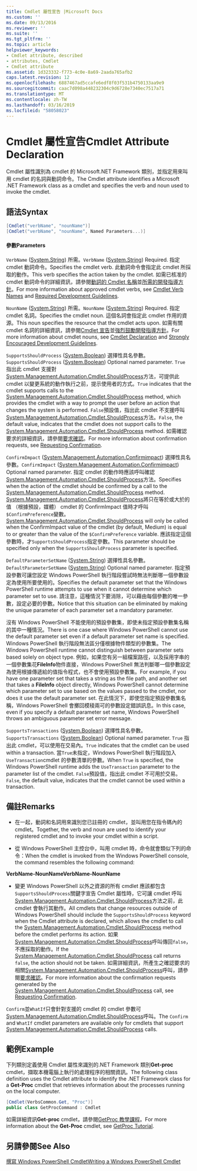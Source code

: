 ```yaml
---
title: Cmdlet 屬性宣告 |Microsoft Docs
ms.custom: ''
ms.date: 09/13/2016
ms.reviewer: ''
ms.suite: ''
ms.tgt_pltfrm: ''
ms.topic: article
helpviewer_keywords:
- Cmdlet attribute, described
- attributes, Cmdlet
- Cmdlet attribute
ms.assetid: 1d323332-f773-4c0e-8a69-2aada765afb2
caps.latest.revision: 12
ms.openlocfilehash: 6887467ad5ccafe6edf8f03f531b4750133aa9e9
ms.sourcegitcommit: caac7d098a448232304c9d6728e7340ec7517a71
ms.translationtype: MT
ms.contentlocale: zh-TW
ms.lasthandoff: 03/16/2019
ms.locfileid: "58058023"
---
```

# <a name="cmdlet-attribute-declaration"></a><span data-ttu-id="ae067-102">Cmdlet 屬性宣告</span><span class="sxs-lookup"><span data-stu-id="ae067-102">Cmdlet Attribute Declaration</span></span>

<span data-ttu-id="ae067-103">Cmdlet 屬性識別為 cmdlet 的 Microsoft.NET Framework 類別，並指定用來叫用 cmdlet 的名詞與動詞命令。</span><span class="sxs-lookup"><span data-stu-id="ae067-103">The Cmdlet attribute identifies a Microsoft .NET Framework class as a cmdlet and specifies the verb and noun used to invoke the cmdlet.</span></span>

## <a name="syntax"></a><span data-ttu-id="ae067-104">語法</span><span class="sxs-lookup"><span data-stu-id="ae067-104">Syntax</span></span>

```csharp
[Cmdlet("verbName", "nounName")]
[Cmdlet("verbName", "nounName", Named Parameters...)]
```

#### <a name="parameters"></a><span data-ttu-id="ae067-105">參數</span><span class="sxs-lookup"><span data-stu-id="ae067-105">Parameters</span></span>

<span data-ttu-id="ae067-106">`VerbName` ([System.String](/dotnet/api/System.String)) 所需。</span><span class="sxs-lookup"><span data-stu-id="ae067-106">`VerbName` ([System.String](/dotnet/api/System.String)) Required.</span></span> <span data-ttu-id="ae067-107">指定 cmdlet 動詞命令。</span><span class="sxs-lookup"><span data-stu-id="ae067-107">Specifies the cmdlet verb.</span></span> <span data-ttu-id="ae067-108">此動詞命令會指定此 cmdlet 所採取的動作。</span><span class="sxs-lookup"><span data-stu-id="ae067-108">This verb specifies the action taken by the cmdlet.</span></span> <span data-ttu-id="ae067-109">如需已核准的 cmdlet 動詞命令的詳細資訊，請參閱[動詞的 Cmdlet 名稱](./approved-verbs-for-windows-powershell-commands.md)並[所需的開發指導方針](./required-development-guidelines.md)。</span><span class="sxs-lookup"><span data-stu-id="ae067-109">For more information about approved cmdlet verbs, see [Cmdlet Verb Names](./approved-verbs-for-windows-powershell-commands.md) and [Required Development Guidelines](./required-development-guidelines.md).</span></span>

<span data-ttu-id="ae067-110">`NounName` ([System.String](/dotnet/api/System.String)) 所需。</span><span class="sxs-lookup"><span data-stu-id="ae067-110">`NounName` ([System.String](/dotnet/api/System.String)) Required.</span></span> <span data-ttu-id="ae067-111">指定 cmdlet 名詞。</span><span class="sxs-lookup"><span data-stu-id="ae067-111">Specifies the cmdlet noun.</span></span> <span data-ttu-id="ae067-112">這個名詞會指定此 cmdlet 作用的資源。</span><span class="sxs-lookup"><span data-stu-id="ae067-112">This noun specifies the resource that the cmdlet acts upon.</span></span> <span data-ttu-id="ae067-113">如需有關 cmdlet 名詞的詳細資訊，請參閱[Cmdlet 宣告](./cmdlet-class-declaration.md)並[強烈鼓勵開發指導方針](./strongly-encouraged-development-guidelines.md)。</span><span class="sxs-lookup"><span data-stu-id="ae067-113">For more information about cmdlet nouns, see [Cmdlet Declaration](./cmdlet-class-declaration.md) and [Strongly Encouraged Development Guidelines](./strongly-encouraged-development-guidelines.md).</span></span>

<span data-ttu-id="ae067-114">`SupportsShouldProcess` ([System.Boolean](/dotnet/api/System.Boolean)) 選擇性具名參數。</span><span class="sxs-lookup"><span data-stu-id="ae067-114">`SupportsShouldProcess` ([System.Boolean](/dotnet/api/System.Boolean)) Optional named parameter.</span></span> <span data-ttu-id="ae067-115">`True` 指出此 cmdlet 支援對[System.Management.Automation.Cmdlet.ShouldProcess](/dotnet/api/System.Management.Automation.Cmdlet.ShouldProcess)方法，可提供此 cmdlet 以變更系統的動作執行之前，提示使用者的方式。</span><span class="sxs-lookup"><span data-stu-id="ae067-115">`True` indicates that the cmdlet supports calls to the [System.Management.Automation.Cmdlet.ShouldProcess](/dotnet/api/System.Management.Automation.Cmdlet.ShouldProcess) method, which provides the cmdlet with a way to prompt the user before an action that changes the system is performed.</span></span> <span data-ttu-id="ae067-116">`False`預設值，指出此 cmdlet 不支援呼叫[System.Management.Automation.Cmdlet.ShouldProcess](/dotnet/api/System.Management.Automation.Cmdlet.ShouldProcess)方法。</span><span class="sxs-lookup"><span data-stu-id="ae067-116">`False`, the default value, indicates that the cmdlet does not support calls to the [System.Management.Automation.Cmdlet.ShouldProcess](/dotnet/api/System.Management.Automation.Cmdlet.ShouldProcess) method.</span></span> <span data-ttu-id="ae067-117">如需確認要求的詳細資訊，請參閱[要求確認](./requesting-confirmation-from-cmdlets.md)。</span><span class="sxs-lookup"><span data-stu-id="ae067-117">For more information about confirmation requests, see [Requesting Confirmation](./requesting-confirmation-from-cmdlets.md).</span></span>

<span data-ttu-id="ae067-118">`ConfirmImpact` ([System.Management.Automation.Confirmimpact](/dotnet/api/System.Management.Automation.ConfirmImpact)) 選擇性具名參數。</span><span class="sxs-lookup"><span data-stu-id="ae067-118">`ConfirmImpact` ([System.Management.Automation.Confirmimpact](/dotnet/api/System.Management.Automation.ConfirmImpact)) Optional named parameter.</span></span> <span data-ttu-id="ae067-119">指定 cmdlet 的動作時應該呼叫確認[System.Management.Automation.Cmdlet.ShouldProcess](/dotnet/api/System.Management.Automation.Cmdlet.ShouldProcess)方法。</span><span class="sxs-lookup"><span data-stu-id="ae067-119">Specifies when the action of the cmdlet should be confirmed by a call to the [System.Management.Automation.Cmdlet.ShouldProcess](/dotnet/api/System.Management.Automation.Cmdlet.ShouldProcess) method.</span></span> <span data-ttu-id="ae067-120">[System.Management.Automation.Cmdlet.ShouldProcess](/dotnet/api/System.Management.Automation.Cmdlet.ShouldProcess)將只在等於或大於的值 （根據預設，媒體） cmdlet 的 ConfirmImpact 值時才呼叫`$ConfirmPreference`變數。</span><span class="sxs-lookup"><span data-stu-id="ae067-120">[System.Management.Automation.Cmdlet.ShouldProcess](/dotnet/api/System.Management.Automation.Cmdlet.ShouldProcess) will only be called when the ConfirmImpact value of the cmdlet (by default, Medium) is equal to or greater than the value of the `$ConfirmPreference` variable.</span></span> <span data-ttu-id="ae067-121">應該指定這個參數時，才`SupportsShouldProcess`指定參數。</span><span class="sxs-lookup"><span data-stu-id="ae067-121">This parameter should be specified only when the `SupportsShouldProcess` parameter is specified.</span></span>

<span data-ttu-id="ae067-122">`DefaultParameterSetName` ([System.String](/dotnet/api/System.String)) 選擇性具名參數。</span><span class="sxs-lookup"><span data-stu-id="ae067-122">`DefaultParameterSetName` ([System.String](/dotnet/api/System.String)) Optional named parameter.</span></span> <span data-ttu-id="ae067-123">指定預設參數可讓您設定 Windows PowerShell 執行階段嘗試時無法判斷哪一個參數設定為使用所要使用的。</span><span class="sxs-lookup"><span data-stu-id="ae067-123">Specifies the default parameter set that the Windows PowerShell runtime attempts to use when it cannot determine which parameter set to use.</span></span> <span data-ttu-id="ae067-124">請注意，這種情況下要消除，可以藉由每個參數的唯一參數，設定必要的參數。</span><span class="sxs-lookup"><span data-stu-id="ae067-124">Notice that this situation can be eliminated by making the unique parameter of each parameter set a mandatory parameter.</span></span>

<span data-ttu-id="ae067-125">沒有 Windows PowerShell 不能使用的預設參數集，即使未指定預設參數集名稱的其中一種情況。</span><span class="sxs-lookup"><span data-stu-id="ae067-125">There is one case where Windows PowerShell cannot use the default parameter set even if a default parameter set name is specified.</span></span> <span data-ttu-id="ae067-126">Windows PowerShell 執行階段無法區分僅根據物件類型的參數集。</span><span class="sxs-lookup"><span data-stu-id="ae067-126">The Windows PowerShell runtime cannot distinguish between parameter sets based solely on object type.</span></span> <span data-ttu-id="ae067-127">例如，如果您有另一組檔案路徑，以及採用字串的一個參數集花**FileInfo**物件直接，Windows PowerShell 無法判斷哪一個參數設定為使用根據傳遞給的值指令程式，也不會使用預設參數集。</span><span class="sxs-lookup"><span data-stu-id="ae067-127">For example, if you have one parameter set that takes a string as the file path, and another set that takes a **FileInfo** object directly, Windows PowerShell cannot determine which parameter set to use based on the values passed to the cmdlet, nor does it use the default parameter set.</span></span> <span data-ttu-id="ae067-128">在此情況下，即使您指定預設參數集名稱，Windows PowerShell 會擲回模稜兩可的參數設定錯誤訊息。</span><span class="sxs-lookup"><span data-stu-id="ae067-128">In this case, even if you specify a default parameter set name, Windows PowerShell throws an ambiguous parameter set error message.</span></span>

<span data-ttu-id="ae067-129">`SupportsTransactions` ([System.Boolean](/dotnet/api/System.Boolean)) 選擇性具名參數。</span><span class="sxs-lookup"><span data-stu-id="ae067-129">`SupportsTransactions` ([System.Boolean](/dotnet/api/System.Boolean)) Optional named parameter.</span></span> <span data-ttu-id="ae067-130">`True` 指出此 cmdlet，可以使用在交易內。</span><span class="sxs-lookup"><span data-stu-id="ae067-130">`True` indicates that the cmdlet can be used within a transaction.</span></span> <span data-ttu-id="ae067-131">當`True`未指定，Windows PowerShell 執行階段加入`UseTransaction`cmdlet 的參數清單的參數。</span><span class="sxs-lookup"><span data-stu-id="ae067-131">When `True` is specified, the Windows PowerShell runtime adds the `UseTransaction` parameter to the parameter list of the cmdlet.</span></span> <span data-ttu-id="ae067-132">`False`預設值，指出此 cmdlet 不可用於交易。</span><span class="sxs-lookup"><span data-stu-id="ae067-132">`False`, the default value, indicates that the cmdlet cannot be used within a transaction.</span></span>

## <a name="remarks"></a><span data-ttu-id="ae067-133">備註</span><span class="sxs-lookup"><span data-stu-id="ae067-133">Remarks</span></span>

- <span data-ttu-id="ae067-134">在一起，動詞和名詞用來識別您已註冊的 cmdlet，並叫用您在指令碼內的 cmdlet。</span><span class="sxs-lookup"><span data-stu-id="ae067-134">Together, the verb and noun are used to identify your registered cmdlet and to invoke your cmdlet within a script.</span></span>

- <span data-ttu-id="ae067-135">從 Windows PowerShell 主控台中，叫用 cmdlet 時，命令就會類似下列的命令：</span><span class="sxs-lookup"><span data-stu-id="ae067-135">When the cmdlet is invoked from the Windows PowerShell console, the command resembles the following command:</span></span>

<span data-ttu-id="ae067-136">**VerbName-NounName**</span><span class="sxs-lookup"><span data-stu-id="ae067-136">**VerbName-NounName**</span></span>

- <span data-ttu-id="ae067-137">變更 Windows PowerShell 以外之資源的所有 cmdlet 應該都包含`SupportsShouldProcess`關鍵字宣告 Cmdlet 屬性時，它可讓 cmdlet 呼叫[System.Management.Automation.Cmdlet.ShouldProcess](/dotnet/api/System.Management.Automation.Cmdlet.ShouldProcess)方法之前，此 cmdlet 會執行其動作。</span><span class="sxs-lookup"><span data-stu-id="ae067-137">All cmdlets that change resources outside of Windows PowerShell should include the `SupportsShouldProcess` keyword when the Cmdlet attribute is declared, which allows the cmdlet to call the [System.Management.Automation.Cmdlet.ShouldProcess](/dotnet/api/System.Management.Automation.Cmdlet.ShouldProcess) method before the cmdlet performs its action.</span></span> <span data-ttu-id="ae067-138">如果[System.Management.Automation.Cmdlet.ShouldProcess](/dotnet/api/System.Management.Automation.Cmdlet.ShouldProcess)呼叫傳回`false`，不應採取的動作。</span><span class="sxs-lookup"><span data-stu-id="ae067-138">If the [System.Management.Automation.Cmdlet.ShouldProcess](/dotnet/api/System.Management.Automation.Cmdlet.ShouldProcess) call returns `false`, the action should not be taken.</span></span> <span data-ttu-id="ae067-139">如需詳細資訊，所產生之確認要求的相關[System.Management.Automation.Cmdlet.ShouldProcess](/dotnet/api/System.Management.Automation.Cmdlet.ShouldProcess)呼叫，請參閱[要求確認](./requesting-confirmation-from-cmdlets.md)。</span><span class="sxs-lookup"><span data-stu-id="ae067-139">For more information about the confirmation requests generated by the [System.Management.Automation.Cmdlet.ShouldProcess](/dotnet/api/System.Management.Automation.Cmdlet.ShouldProcess) call, see [Requesting Confirmation](./requesting-confirmation-from-cmdlets.md).</span></span>

<span data-ttu-id="ae067-140">`Confirm`並`WhatIf`只會針對支援的 cmdlet 的 cmdlet 參數可[System.Management.Automation.Cmdlet.ShouldProcess](/dotnet/api/System.Management.Automation.Cmdlet.ShouldProcess)呼叫。</span><span class="sxs-lookup"><span data-stu-id="ae067-140">The `Confirm` and `WhatIf` cmdlet parameters are available only for cmdlets that support [System.Management.Automation.Cmdlet.ShouldProcess](/dotnet/api/System.Management.Automation.Cmdlet.ShouldProcess) calls.</span></span>

## <a name="example"></a><span data-ttu-id="ae067-141">範例</span><span class="sxs-lookup"><span data-stu-id="ae067-141">Example</span></span>

<span data-ttu-id="ae067-142">下列類別定義使用 Cmdlet 屬性來識別的.NET Framework 類別**Get-proc** cmdlet，擷取本機電腦上執行的處理程序的相關資訊。</span><span class="sxs-lookup"><span data-stu-id="ae067-142">The following class definition uses the Cmdlet attribute to identify the .NET Framework class for a **Get-Proc** cmdlet that retrieves information about the processes running on the local computer.</span></span>

```csharp
[Cmdlet(VerbsCommon.Get, "Proc")]
public class GetProcCommand : Cmdlet
```

<span data-ttu-id="ae067-143">如需詳細資訊**Get-proc** cmdlet，請參閱[GetProc 教學課程](./getproc-tutorial.md)。</span><span class="sxs-lookup"><span data-stu-id="ae067-143">For more information about the **Get-Proc** cmdlet, see [GetProc Tutorial](./getproc-tutorial.md).</span></span>

## <a name="see-also"></a><span data-ttu-id="ae067-144">另請參閱</span><span class="sxs-lookup"><span data-stu-id="ae067-144">See Also</span></span>

[<span data-ttu-id="ae067-145">撰寫 Windows PowerShell Cmdlet</span><span class="sxs-lookup"><span data-stu-id="ae067-145">Writing a Windows PowerShell Cmdlet</span></span>](./writing-a-windows-powershell-cmdlet.md)
